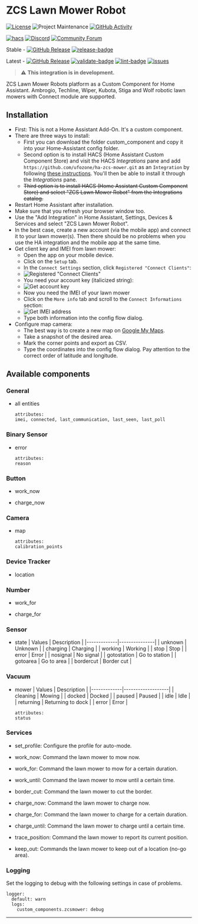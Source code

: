 # ZCS Lawn Mower Robot
[![License][license-shield]](LICENSE)
![Project Maintenance][maintenance-shield]
[![GitHub Activity][commits-shield]][commits]

[![hacs][hacsbadge]][hacs]
[![Discord][discord-shield]][discord]
[![Community Forum][forum-shield]][forum]

Stable -
[![GitHub Release][stable-release-shield]][releases]
[![release-badge]][release-workflow]

Latest -
[![GitHub Release][latest-release-shield]][releases]
[![validate-badge]][validate-workflow]
[![lint-badge]][lint-workflow]
[![issues][issues-shield]][issues-link]

> :warning: **This integration is in development.**

ZCS Lawn Mower Robots platform as a Custom Component for Home Assistant. Ambrogio, Techline, Wiper, Kubota, Stiga and Wolf robotic lawn mowers with Connect module are supported.

## Installation
* First: This is not a Home Assistant Add-On. It's a custom component.
* There are three ways to install:
    * First you can download the folder custom_component and copy it into your Home-Assistant config folder.
    * Second option is to install HACS (Home Assistant Custom Component Store) and visit the HACS _Integrations_ pane and add `https://github.com/ufozone/ha-zcs-mower.git` as an `Integration` by following [these instructions](https://hacs.xyz/docs/faq/custom_repositories/). You'll then be able to install it through the _Integrations_ pane.
    * ~~Third option is to install HACS (Home Assistant Custom Component Store) and select "ZCS Lawn Mower Robot" from the Integrations catalog.~~
* Restart Home Assistant after installation.
* Make sure that you refresh your browser window too.
* Use the "Add Integration" in Home Assistant, Settings, Devices & Services and select "ZCS Lawn Mower Robot".
* In the best case, create a new account (via the mobile app) and connect it to your lawn mower(s). Then there should be no problems when you use the HA integration and the mobile app at the same time.
* Get client key and IMEI from lawn mower:
    * Open the app on your mobile device.
    * Click on the `Setup` tab.
    * In the `Connect Settings` section, click `Registered "Connect Clients"`:
    * ![Registered "Connect Clients"](https://github.com/ufozone/ha-zcs-mower/blob/main/screenshots/setup_account1.jpg?raw=true)
    * You need your account key (italicized string):
    * ![Get account key](https://github.com/ufozone/ha-zcs-mower/blob/main/screenshots/setup_account2.jpg?raw=true)
    * Now you need the IMEI of your lawn mower
    * Click on the `More info` tab and scroll to the `Connect Informations` section:
    * ![Get IMEI address](https://github.com/ufozone/ha-zcs-mower/blob/main/screenshots/setup_imei.jpg?raw=true)
	* Type both information into the config flow dialog.
* Configure map camera:
    * The best way is to create a new map on [Google My Maps](https://mymaps.google.com/).
    * Take a snapshot of the desired area.
    * Mark the corner points and export as CSV.
    * Type the coordinates into the config flow dialog. Pay attention to the correct order of latitude and longitude.

## Available components 

### General

* all entities

    ```
    attributes: 
    imei, connected, last_communication, last_seen, last_poll
    ```

### Binary Sensor

* error

    ```
    attributes: 
    reason
    ```

### Button

* work_now

* charge_now

### Camera

* map

    ```
    attributes: 
    calibration_points
    ```

### Device Tracker

* location

### Number

* work_for

* charge_for

### Sensor

* state
  | Values      | Description   |
  |-------------|---------------|
  | unknown     | Unknown       |
  | charging    | Charging      |
  | working     | Working       |
  | stop        | Stop          |
  | error       | Error         |
  | nosignal    | No signal     |
  | gotostation | Go to station |
  | gotoarea    | Go to area    |
  | bordercut   | Border cut    |

### Vacuum

* mower
  | Values      | Description       |
  |-------------|-------------------|
  | cleaning    | Mowing            |
  | docked      | Docked            |
  | paused      | Paused            |
  | idle        | Idle              |
  | returning   | Returning to dock |
  | error       | Error             |

    ```
    attributes: 
    status
    ```

### Services

* set_profile:
  Configure the profile for auto-mode.
  
* work_now:
  Command the lawn mower to mow now.
  
* work_for:
  Command the lawn mower to mow for a certain duration.
  
* work_until:
  Command the lawn mower to mow until a certain time.
  
* border_cut:
  Command the lawn mower to cut the border.
  
* charge_now:
  Command the lawn mower to charge now.
  
* charge_for:
  Command the lawn mower to charge for a certain duration.
  
* charge_until:
  Command the lawn mower to charge until a certain time.
  
* trace_position:
  Command the lawn mower to report its current position.
  
* keep_out:
  Commands the lawn mower to keep out of a location (no-go area).

### Logging

Set the logging to debug with the following settings in case of problems.

```
logger:
  default: warn
  logs:
    custom_components.zcsmower: debug
```


***

[commits-shield]: https://img.shields.io/github/commit-activity/y/ufozone/ha-zcs-mower?style=for-the-badge
[commits]: https://github.com/ufozone/ha-zcs-mower/commits/main
[license-shield]: https://img.shields.io/github/license/ufozone/ha-zcs-mower.svg?style=for-the-badge
[maintenance-shield]: https://img.shields.io/badge/maintainer-ufozone-blue.svg?style=for-the-badge

[hacs]: https://github.com/custom-components/hacs
[hacsbadge]: https://img.shields.io/badge/HACS-Custom-orange.svg?style=for-the-badge
[discord]: https://discord.gg/Qa5fW2R
[discord-shield]: https://img.shields.io/discord/330944238910963714.svg?style=for-the-badge
[forum-shield]: https://img.shields.io/badge/community-forum-brightgreen.svg?style=for-the-badge
[forum]: https://community.home-assistant.io/

[issues-shield]: https://img.shields.io/github/issues/ufozone/ha-zcs-mower?style=flat
[issues-link]: https://github.com/ufozone/ha-zcs-mower/issues

[releases]: https://github.com/ufozone/ha-zcs-mower/releases
[stable-release-shield]: https://img.shields.io/github/v/release/ufozone/ha-zcs-mower?style=flat
[latest-release-shield]: https://img.shields.io/github/v/release/ufozone/ha-zcs-mower?include_prereleases&style=flat

[lint-badge]: https://github.com/ufozone/ha-zcs-mower/actions/workflows/lint.yaml/badge.svg
[lint-workflow]: https://github.com/ufozone/ha-zcs-mower/actions/workflows/lint.yaml
[validate-badge]: https://github.com/ufozone/ha-zcs-mower/actions/workflows/validate.yaml/badge.svg
[validate-workflow]: https://github.com/ufozone/ha-zcs-mower/actions/workflows/validate.yaml
[release-badge]: https://github.com/ufozone/ha-zcs-mower/actions/workflows/release.yaml/badge.svg
[release-workflow]: https://github.com/ufozone/ha-zcs-mower/actions/workflows/release.yaml
